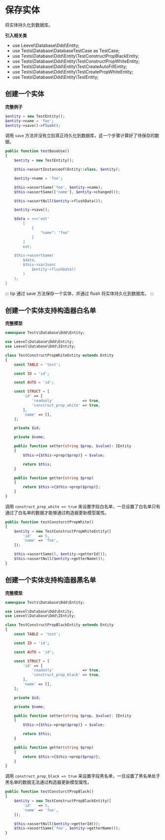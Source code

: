 # 保存实体

将实体持久化到数据库。

**引入相关类**

 * use Leevel\Database\Ddd\Entity;
 * use Tests\Database\DatabaseTestCase as TestCase;
 * use Tests\Database\Ddd\Entity\TestConstructPropBlackEntity;
 * use Tests\Database\Ddd\Entity\TestConstructPropWhiteEntity;
 * use Tests\Database\Ddd\Entity\TestCreateAutoFillEntity;
 * use Tests\Database\Ddd\Entity\TestCreatePropWhiteEntity;
 * use Tests\Database\Ddd\Entity\TestEntity;
## 创建一个实体

**完整例子**


``` php
$entity = new TestEntity();
$entity->name = 'foo';
$entity->save()->flush();
```


调用 `save` 方法并没有立刻真正持久化到数据库，这一个步骤计算好了待保存的数据。


``` php
public function testBaseUse()
{
    $entity = new TestEntity();

    $this->assertInstanceof(Entity::class, $entity);

    $entity->name = 'foo';

    $this->assertSame('foo', $entity->name);
    $this->assertSame(['name'], $entity->changed());

    $this->assertNull($entity->flushData());

    $entity->save();

    $data = <<<'eot'
        [
            {
                "name": "foo"
            }
        ]
        eot;

    $this->assertSame(
        $data,
        $this->varJson(
            $entity->flushData()
        )
    );
}
```
    
::: tip
通过 save 方法保存一个实体，并通过 flush 将实体持久化到数据库。
:::
    
## 创建一个实体支持构造器白名单

**完整模型**


``` php
namespace Tests\Database\Ddd\Entity;

use Leevel\Database\Ddd\Entity;
use Leevel\Database\Ddd\IEntity;

class TestConstructPropWhiteEntity extends Entity
{
    const TABLE = 'test';

    const ID = 'id';

    const AUTO = 'id';

    const STRUCT = [
        'id' => [
            'readonly'             => true,
            'construct_prop_white' => true,
        ],
        'name' => [],
    ];

    private $id;

    private $name;

    public function setter(string $prop, $value): IEntity
    {
        $this->{$this->prop($prop)} = $value;

        return $this;
    }

    public function getter(string $prop)
    {
        return $this->{$this->prop($prop)};
    }
}
```


调用 `construct_prop_white => true` 来设置字段白名单，一旦设置了白名单只有通过了白名单的数据才能够通过构造器更新模型属性。


``` php
public function testConsturctPropWhite()
{
    $entity = new TestConstructPropWhiteEntity([
        'id'   => 5,
        'name' => 'foo',
    ]);

    $this->assertSame(5, $entity->getterId());
    $this->assertNull($entity->getterName());
}
```
    

## 创建一个实体支持构造器黑名单

**完整模型**


``` php
namespace Tests\Database\Ddd\Entity;

use Leevel\Database\Ddd\Entity;
use Leevel\Database\Ddd\IEntity;

class TestConstructPropBlackEntity extends Entity
{
    const TABLE = 'test';

    const ID = 'id';

    const AUTO = 'id';

    const STRUCT = [
        'id' => [
            'readonly'             => true,
            'construct_prop_black' => true,
        ],
        'name' => [],
    ];

    private $id;

    private $name;

    public function setter(string $prop, $value): IEntity
    {
        $this->{$this->prop($prop)} = $value;

        return $this;
    }

    public function getter(string $prop)
    {
        return $this->{$this->prop($prop)};
    }
}
```


调用 `construct_prop_black => true` 来设置字段黑名单，一旦设置了黑名单处于黑名单的数据无法通过构造器更新模型属性。


``` php
public function testConsturctPropBlack()
{
    $entity = new TestConstructPropBlackEntity([
        'id'   => 5,
        'name' => 'foo',
    ]);

    $this->assertNull($entity->getterId());
    $this->assertSame('foo', $entity->getterName());
}
```